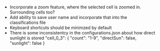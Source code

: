 - Incorporate a zoom feature, where the selected cell is zoomed in. Surrounding cells too?
- Add ability to save user name and incorporate that into the classifications file
- Keyboard shortcuts should be minimzed by default
- There is some inconsistentcy in the configurations.json about how direct sunlight is stored
      "cell_0_3": {
        "count": "1-9",
        "directSun": false,
        "sunlight": false
      }